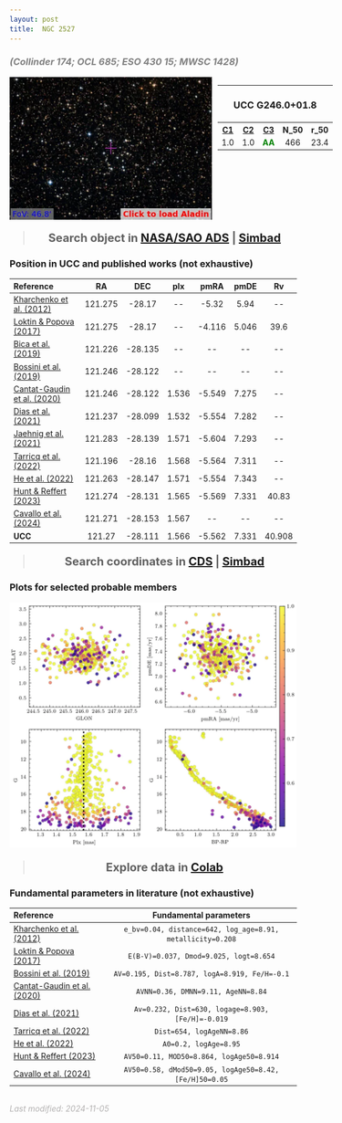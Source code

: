 ```yaml
---
layout: post
title:  NGC 2527
---
```

<h3><span style="color: #808080;"><i>(Collinder 174; OCL 685; ESO 430 15; MWSC 1428)</i></span></h3><div style="display: flex; justify-content: space-between; width:720px;height:250px">
<div style="text-align: center;">
<!-- WEBP image -->
<img id="myImage" src="https://raw.githubusercontent.com/ucc23/Q3P/main/plots/ngc2527_aladin.webp" alt="Clickable Image" style="width:355px;height:250px; cursor: pointer;">

<!-- Div to contain Aladin Lite viewer -->
<div id="aladin-lite-div" style="width:355px;height:250px;display:none;"></div>

<!-- Aladin Lite script (will be loaded after the image is clicked) -->
<script type="text/javascript">
// Function to load Aladin Lite after image click and hide the image
function loadAladinLiteAndHideImage() {
    // Dynamically load the Aladin Lite script
    let aladinScript = document.createElement('script');
    aladinScript.src = "https://aladin.cds.unistra.fr/AladinLite/api/v3/latest/aladin.js";
    aladinScript.charset = "utf-8";
    aladinScript.onload = function () {
        A.init.then(() => {
            let aladin = A.aladin('#aladin-lite-div', {survey:"P/DSS2/color", fov:0.78, target: "121.27 -28.111"});
            // Remove the image
            document.getElementById('myImage').remove();
            // Hide the image
            //document.getElementById('myImage').style.visibility = "hidden";
            // Show the Aladin Lite viewer
            document.getElementById('aladin-lite-div').style.display = 'block';
        });
     };
    document.head.appendChild(aladinScript);
}
// Event listener for image click
document.getElementById('myImage').addEventListener('click', loadAladinLiteAndHideImage);
</script>
</div>
<!-- Left block -->

<table style="text-align: center; width:355px;height:250px;">
  <!-- Row 1 (title) -->
  <tr>
    <td colspan="5"><h3>UCC G246.0+01.8</h3></td>
  </tr>
  <!-- Row 2 -->
  <tr>
    <th><a href="https://ucc.ar/faq#what-are-the-c1-c2-and-c3-parameters" title="Photometric class">C1</a></th>
    <th><a href="https://ucc.ar/faq#what-are-the-c1-c2-and-c3-parameters" title="Density class">C2</a></th>
    <th><a href="https://ucc.ar/faq#what-are-the-c1-c2-and-c3-parameters" title="Combined class">C3</a></th>
    <th><div title="Stars with membership probability >50%">N_50</div></th>
    <th><div title="Radius that contains half the members [arcmin]">r_50</div></th>
  </tr>
  <!-- Row 3 -->
  <tr>
    <td>1.0</td>
    <td>1.0</td>
    <td><span style="color: green; font-weight: bold;">A</span><span style="color: green; font-weight: bold;">A</span></td>
    <td>466</td>
    <td>23.4</td>
  </tr>
</table>
</div>

> <p style="text-align:center; font-weight: bold; font-size:20px">Search object in <a href="https://ui.adsabs.harvard.edu/search/q=%20collection%3Aastronomy%20body%3A%22NGC%202527%22&sort=date%20desc%2C%20bibcode%20desc&p_=0" target="_blank">NASA/SAO ADS</a> | <a href="https://simbad.cds.unistra.fr/simbad/sim-id-refs?Ident=ngc2527" target="_blank">Simbad</a></p>


### Position in UCC and published works (not exhaustive)

| Reference    | RA    | DEC   | plx  | pmRA  | pmDE   |  Rv  |
| :---         | :---: | :---: | :---: | :---: | :---: | :---: |
|[Kharchenko et al. (2012)](https://ui.adsabs.harvard.edu/abs/2012A%26A...543A.156K) | 121.275 | -28.17 | -- | -5.32 | 5.94 | -- |
|[Loktin & Popova (2017)](https://ui.adsabs.harvard.edu/abs/2017AstBu..72..257L) | 121.275 | -28.17 | -- | -4.116 | 5.046 | 39.6 |
|[Bica et al. (2019)](https://ui.adsabs.harvard.edu/abs/2019AJ....157...12B) | 121.226 | -28.135 | -- | -- | -- | -- |
|[Bossini et al. (2019)](https://ui.adsabs.harvard.edu/abs/2019A%26A...623A.108B) | 121.246 | -28.122 | -- | -- | -- | -- |
|[Cantat-Gaudin et al. (2020)](https://ui.adsabs.harvard.edu/abs/2020A%26A...640A...1C) | 121.246 | -28.122 | 1.536 | -5.549 | 7.275 | -- |
|[Dias et al. (2021)](https://ui.adsabs.harvard.edu/abs/2021MNRAS.504..356D) | 121.237 | -28.099 | 1.532 | -5.554 | 7.282 | -- |
|[Jaehnig et al. (2021)](https://ui.adsabs.harvard.edu/abs/2021ApJ...923..129J) | 121.283 | -28.139 | 1.571 | -5.604 | 7.293 | -- |
|[Tarricq et al. (2022)](https://ui.adsabs.harvard.edu/abs/2022A%26A...659A..59T) | 121.196 | -28.16 | 1.568 | -5.564 | 7.311 | -- |
|[He et al. (2022)](https://ui.adsabs.harvard.edu/abs/2022ApJS..262....7H) | 121.263 | -28.147 | 1.571 | -5.554 | 7.343 | -- |
|[Hunt & Reffert (2023)](https://ui.adsabs.harvard.edu/abs/2023A%26A...673A.114H) | 121.274 | -28.131 | 1.565 | -5.569 | 7.331 | 40.83 |
|[Cavallo et al. (2024)](https://ui.adsabs.harvard.edu/abs/2024AJ....167...12C) | 121.271 | -28.153 | 1.567 | -- | -- | -- |
| **UCC** |121.27 | -28.111 | 1.566 | -5.562 | 7.331 | 40.908 |

> <p style="text-align:center; font-weight: bold; font-size:20px">Search coordinates in <a href="https://cdsportal.u-strasbg.fr/?target=121.27,-28.111" target="_blank">CDS</a> | <a href="https://simbad.cds.unistra.fr/mobile/object_list.html?coord=121.27%20-28.111&output=json&radius=5&userEntry=ngc2527" target="_blank">Simbad</a></p>

### Plots for selected probable members

![CLUSTER](https://raw.githubusercontent.com/ucc23/Q3P/main/plots/ngc2527.webp)


> <p style="text-align:center; font-weight: bold; font-size:20px">Explore data in <a href="https://colab.research.google.com/github/UCC23/Q3P/blob/master/notebooks/ngc2527.ipynb" target="_blank">Colab</a></p>


### Fundamental parameters in literature (not exhaustive)

| Reference |  Fundamental parameters |
| :---         |     :---:      |
| [Kharchenko et al. (2012)](https://ui.adsabs.harvard.edu/abs/2012A%26A...543A.156K) | `e_bv=0.04, distance=642, log_age=8.91, metallicity=0.208` |
| [Loktin & Popova (2017)](https://ui.adsabs.harvard.edu/abs/2017AstBu..72..257L) | `E(B-V)=0.037, Dmod=9.025, logt=8.654` |
| [Bossini et al. (2019)](https://ui.adsabs.harvard.edu/abs/2019A%26A...623A.108B) | `AV=0.195, Dist=8.787, logA=8.919, Fe/H=-0.1` |
| [Cantat-Gaudin et al. (2020)](https://ui.adsabs.harvard.edu/abs/2020A%26A...640A...1C) | `AVNN=0.36, DMNN=9.11, AgeNN=8.84` |
| [Dias et al. (2021)](https://ui.adsabs.harvard.edu/abs/2021MNRAS.504..356D) | `Av=0.232, Dist=630, logage=8.903, [Fe/H]=-0.019` |
| [Tarricq et al. (2022)](https://ui.adsabs.harvard.edu/abs/2022A%26A...659A..59T) | `Dist=654, logAgeNN=8.86` |
| [He et al. (2022)](https://ui.adsabs.harvard.edu/abs/2022ApJS..262....7H) | `A0=0.2, logAge=8.95` |
| [Hunt & Reffert (2023)](https://ui.adsabs.harvard.edu/abs/2023A%26A...673A.114H) | `AV50=0.11, MOD50=8.864, logAge50=8.914` |
| [Cavallo et al. (2024)](https://ui.adsabs.harvard.edu/abs/2024AJ....167...12C) | `AV50=0.58, dMod50=9.05, logAge50=8.42, [Fe/H]50=0.05` |

<br>
<font color="b3b1b1"><i>Last modified: 2024-11-05</i></font>
